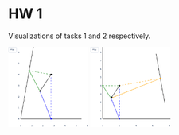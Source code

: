 # HW 1
Visualizations of tasks 1 and 2 respectively.
<p float="left">
  <img src="hw1/task1_animation.gif" width="32%"/>
  <img src="hw1/task2_animation.gif" width="32%"/>
</p>